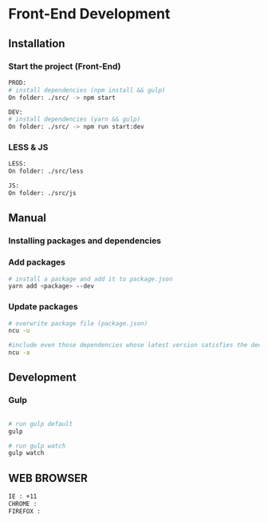 # Front-End Development

## Installation
### Start the project (Front-End)

```sh
PROD:
# install dependencies (npm install && gulp)
On folder: ./src/ -> npm start
```
```sh
DEV:
# install dependencies (yarn && gulp)
On folder: ./src/ -> npm run start:dev
```
### LESS & JS
```sh
LESS:
On folder: ./src/less
```
```sh
JS:
On folder: ./src/js
```

## Manual
### Installing packages and dependencies
### Add packages

```sh
# install a package and add it to package.json
yarn add <package> --dev
```

### Update packages

```sh
# overwrite package file (package.json)
ncu -u

#include even those dependencies whose latest version satisfies the declared semver dependency (package.json)
ncu -a
```

## Development
### Gulp

```sh

# run gulp default
gulp

# run gulp watch
gulp watch
```

## WEB BROWSER
```sh
IE : +11
CHROME :
FIREFOX :
```
